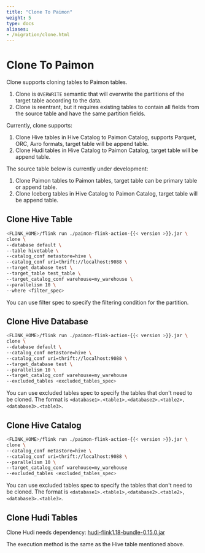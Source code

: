 ```yaml
---
title: "Clone To Paimon"
weight: 5
type: docs
aliases:
- /migration/clone.html
---
```

<!--
Licensed to the Apache Software Foundation (ASF) under one
or more contributor license agreements.  See the NOTICE file
distributed with this work for additional information
regarding copyright ownership.  The ASF licenses this file
to you under the Apache License, Version 2.0 (the
"License"); you may not use this file except in compliance
with the License.  You may obtain a copy of the License at

  http://www.apache.org/licenses/LICENSE-2.0

Unless required by applicable law or agreed to in writing,
software distributed under the License is distributed on an
"AS IS" BASIS, WITHOUT WARRANTIES OR CONDITIONS OF ANY
KIND, either express or implied.  See the License for the
specific language governing permissions and limitations
under the License.
-->

# Clone To Paimon

Clone supports cloning tables to Paimon tables.

1. Clone is `OVERWRITE` semantic that will overwrite the partitions of the target table according to the data.
2. Clone is reentrant, but it requires existing tables to contain all fields from the source table and have the
   same partition fields.

Currently, clone supports:
1. Clone Hive tables in Hive Catalog to Paimon Catalog, supports Parquet, ORC, Avro formats, target table will
   be append table.
2. Clone Hudi tables in Hive Catalog to Paimon Catalog, target table will be append table.

The source table below is currently under development:
1. Clone Paimon tables to Paimon tables, target table can be primary table or append table.
2. Clone Iceberg tables in Hive Catalog to Paimon Catalog, target table will be append table.

## Clone Hive Table

```bash
<FLINK_HOME>/flink run ./paimon-flink-action-{{< version >}}.jar \
clone \
--database default \
--table hivetable \
--catalog_conf metastore=hive \
--catalog_conf uri=thrift://localhost:9088 \
--target_database test \
--target_table test_table \
--target_catalog_conf warehouse=my_warehouse \
--parallelism 10 \
--where <filter_spec>
```

You can use filter spec to specify the filtering condition for the partition.

## Clone Hive Database

```bash
<FLINK_HOME>/flink run ./paimon-flink-action-{{< version >}}.jar \
clone \
--database default \
--catalog_conf metastore=hive \
--catalog_conf uri=thrift://localhost:9088 \
--target_database test \
--parallelism 10 \
--target_catalog_conf warehouse=my_warehouse
--excluded_tables <excluded_tables_spec>
```
You can use excluded tables spec to specify the tables that don't need to be cloned. The format is `<database1>.<table1>,<database2>.<table2>,<database3>.<table3>`.

## Clone Hive Catalog

```bash
<FLINK_HOME>/flink run ./paimon-flink-action-{{< version >}}.jar \
clone \
--catalog_conf metastore=hive \
--catalog_conf uri=thrift://localhost:9088 \
--parallelism 10 \
--target_catalog_conf warehouse=my_warehouse
--excluded_tables <excluded_tables_spec>
```
You can use excluded tables spec to specify the tables that don't need to be cloned. The format is `<database1>.<table1>,<database2>.<table2>,<database3>.<table3>`.


## Clone Hudi Tables

Clone Hudi needs dependency: [hudi-flink1.18-bundle-0.15.0.jar](https://repo1.maven.org/maven2/org/apache/hudi/hudi-flink1.18-bundle/0.15.0/hudi-flink1.18-bundle-0.15.0.jar)

The execution method is the same as the Hive table mentioned above.
